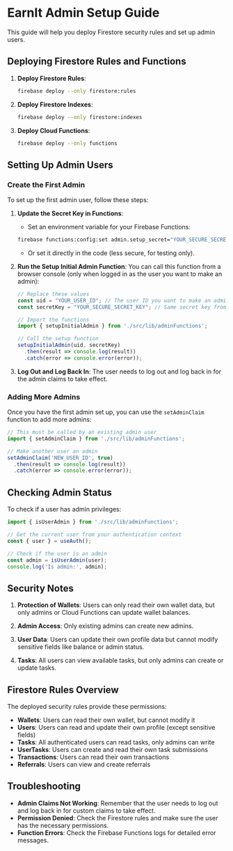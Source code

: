 # EarnIt Admin Setup Guide

This guide will help you deploy Firestore security rules and set up admin users.

## Deploying Firestore Rules and Functions

1. **Deploy Firestore Rules**:
   ```bash
   firebase deploy --only firestore:rules
   ```

2. **Deploy Firestore Indexes**:
   ```bash
   firebase deploy --only firestore:indexes
   ```

3. **Deploy Cloud Functions**:
   ```bash
   firebase deploy --only functions
   ```

## Setting Up Admin Users

### Create the First Admin

To set up the first admin user, follow these steps:

1. **Update the Secret Key in Functions**:
   - Set an environment variable for your Firebase Functions:
   ```bash
   firebase functions:config:set admin.setup_secret="YOUR_SECURE_SECRET_KEY"
   ```
   - Or set it directly in the code (less secure, for testing only).

2. **Run the Setup Initial Admin Function**:
   You can call this function from a browser console (only when logged in as the user you want to make an admin):

   ```javascript
   // Replace these values
   const uid = "YOUR_USER_ID"; // The user ID you want to make an admin
   const secretKey = "YOUR_SECURE_SECRET_KEY"; // Same secret key from step 1

   // Import the functions
   import { setupInitialAdmin } from './src/lib/adminFunctions';

   // Call the setup function
   setupInitialAdmin(uid, secretKey)
     .then(result => console.log(result))
     .catch(error => console.error(error));
   ```

3. **Log Out and Log Back In**:
   The user needs to log out and log back in for the admin claims to take effect.

### Adding More Admins

Once you have the first admin set up, you can use the `setAdminClaim` function to add more admins:

```javascript
// This must be called by an existing admin user
import { setAdminClaim } from './src/lib/adminFunctions';

// Make another user an admin
setAdminClaim('NEW_USER_ID', true)
  .then(result => console.log(result))
  .catch(error => console.error(error));
```

## Checking Admin Status

To check if a user has admin privileges:

```javascript
import { isUserAdmin } from './src/lib/adminFunctions';

// Get the current user from your authentication context
const { user } = useAuth();

// Check if the user is an admin
const admin = isUserAdmin(user);
console.log('Is admin:', admin);
```

## Security Notes

1. **Protection of Wallets**: Users can only read their own wallet data, but only admins or Cloud Functions can update wallet balances.

2. **Admin Access**: Only existing admins can create new admins.

3. **User Data**: Users can update their own profile data but cannot modify sensitive fields like balance or admin status.

4. **Tasks**: All users can view available tasks, but only admins can create or update tasks.

## Firestore Rules Overview

The deployed security rules provide these permissions:

- **Wallets**: Users can read their own wallet, but cannot modify it
- **Users**: Users can read and update their own profile (except sensitive fields)
- **Tasks**: All authenticated users can read tasks, only admins can write
- **UserTasks**: Users can create and read their own task submissions
- **Transactions**: Users can read their own transactions
- **Referrals**: Users can view and create referrals

## Troubleshooting

- **Admin Claims Not Working**: Remember that the user needs to log out and log back in for custom claims to take effect.
- **Permission Denied**: Check the Firestore rules and make sure the user has the necessary permissions.
- **Function Errors**: Check the Firebase Functions logs for detailed error messages. 